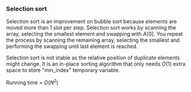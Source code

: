 ### Selection sort
Selection sort is an improvement on bubble sort because elements are moved more than 1 slot per step. Selection sort works by scanning the array, selecting the smallest element and swapping with $A[0]$. You repeat the process by scanning the remaining  array, selecting the smallest and performing the swapping until last element is reached.

Selection sort is not stable as the relative position of duplicate elements might change. It is an in-place sorting algorithm that only needs $O(1)$ extra space to store "min_index" temporary variable.

Running time = $O(N^2)$
